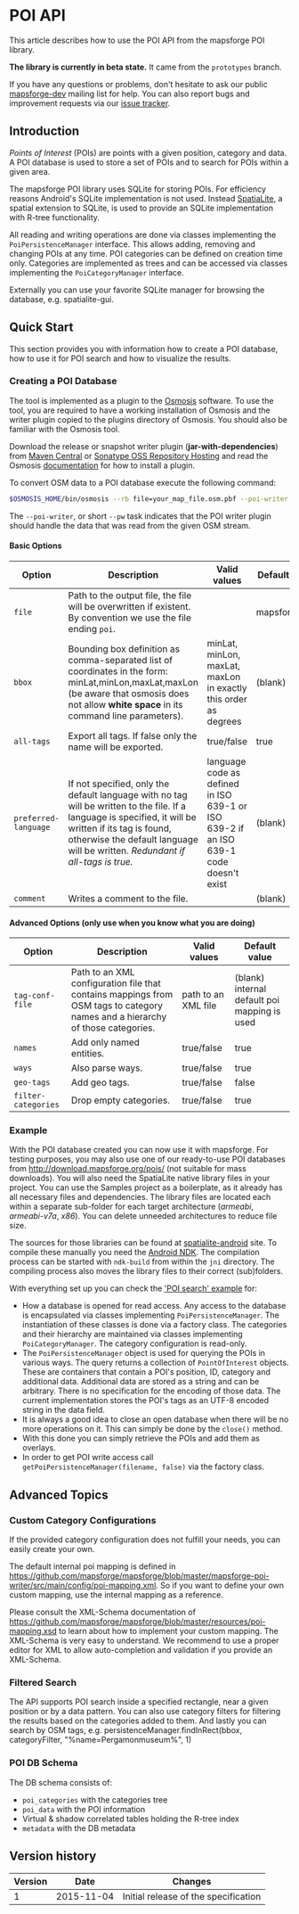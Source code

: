 # POI API

This article describes how to use the POI API from the mapsforge POI library.

**The library is currently in beta state.** It came from the `prototypes` branch.

If you have any questions or problems, don't hesitate to ask our public [mapsforge-dev](https://groups.google.com/group/mapsforge-dev) mailing list for help. You can also report bugs and improvement requests via our [issue tracker](https://github.com/mapsforge/mapsforge/issues).

## Introduction

_Points of Interest_ (POIs) are points with a given position, category and data. A POI database is used to store a set of POIs and to search for POIs within a given area.

The mapsforge POI library uses SQLite for storing POIs. For efficiency reasons Android's SQLite implementation is not used. Instead [SpatiaLite](https://www.gaia-gis.it/fossil/libspatialite/index), a spatial extension to SQLite, is used to provide an SQLite implementation with R-tree functionality.

All reading and writing operations are done via classes implementing the `PoiPersistenceManager` interface. This allows adding, removing and changing POIs at any time. POI categories can be defined on creation time only. Categories are implemented as trees and can be accessed via classes implementing the `PoiCategoryManager` interface.

Externally you can use your favorite SQLite manager for browsing the database, e.g. spatialite-gui.

## Quick Start

This section provides you with information how to create a POI database, how to use it for POI search and how to visualize the results.

### Creating a POI Database

The tool is implemented as a plugin to the [Osmosis](http://wiki.openstreetmap.org/wiki/Osmosis) software. To use the tool, you are required to have a working installation of Osmosis and the writer plugin copied to the plugins directory of Osmosis. You should also be familiar with the Osmosis tool.

Download the release or snapshot writer plugin (**jar-with-dependencies**) from [Maven Central](http://search.maven.org/#search%7Cga%7C1%7Cg%3A%22org.mapsforge%22) or [Sonatype OSS Repository Hosting](https://oss.sonatype.org/content/repositories/snapshots/org/mapsforge/) and read the Osmosis [documentation](http://wiki.openstreetmap.org/wiki/Osmosis/Detailed_Usage#Plugin_Tasks) for how to install a plugin.

To convert OSM data to a POI database execute the following command:

```bash
$OSMOSIS_HOME/bin/osmosis --rb file=your_map_file.osm.pbf --poi-writer file=your_database.poi
```

The `--poi-writer`, or short `--pw` task indicates that the POI writer plugin should handle the data that was read from the given OSM stream.

#### Basic Options

|**Option**|**Description**|**Valid values**|**Default value**|
|----------|---------------|----------------|-----------------|
|`file`|Path to the output file, the file will be overwritten if existent. By convention we use the file ending `poi`.||mapsforge.poi|
|`bbox`|Bounding box definition as comma-separated list of coordinates in the form: minLat,minLon,maxLat,maxLon (be aware that osmosis does not allow **white space** in its command line parameters).|minLat, minLon, maxLat, maxLon in exactly this order as degrees|(blank)|
|`all-tags`|Export all tags. If false only the name will be exported.|true/false|true|
|`preferred-language`|If not specified, only the default language with no tag will be written to the file. If a language is specified, it will be written if its tag is found, otherwise the default language will be written. *Redundant if all-tags is true.*|language code as defined in ISO 639-1 or ISO 639-2 if an ISO 639-1 code doesn't exist|(blank)|
|`comment`|Writes a comment to the file.||(blank)|

#### Advanced Options (only use when you know what you are doing)

|**Option**|**Description**|**Valid values**|**Default value**|
|----------|---------------|----------------|-----------------|
|`tag-conf-file`|Path to an XML configuration file that contains mappings from OSM tags to category names and a hierarchy of those categories.|path to an XML file|(blank) internal default poi mapping is used|
|`names`|Add only named entities.|true/false|true|
|`ways`|Also parse ways.|true/false|true|
|`geo-tags`|Add geo tags.|true/false|false|
|`filter-categories`|Drop empty categories.|true/false|true|

### Example

With the POI database created you can now use it with mapsforge. For testing purposes, you may also use one of our ready-to-use POI databases from http://download.mapsforge.org/pois/ (not suitable for mass downloads). You will also need the SpatiaLite native library files in your project. You can use the Samples project as a boilerplate, as it already has all necessary files and dependencies. The library files are located each within a separate sub-folder for each target architecture (_armeabi_, _armeabi-v7a_, _x86_). You can delete unneeded architectures to reduce file size.

The sources for those libraries can be found at [spatialite-android](https://www.gaia-gis.it/fossil/libspatialite/wiki?name=splite-android) site. To compile these manually you need the [Android NDK](http://developer.android.com/tools/sdk/ndk/index.html). The compilation process can be started with `ndk-build` from within the `jni` directory. The compiling process also moves the library files to their correct (sub)folders.

With everything set up you can check the ['POI search' example](https://github.com/mapsforge/mapsforge/blob/master/mapsforge-samples-android/src/main/java/org/mapsforge/samples/android/PoiSearchViewer.java) for:
- How a database is opened for read access. Any access to the database is encapsulated via classes implementing `PoiPersistenceManager`. The instantiation of these classes is done via a factory class. The categories and their hierarchy are maintained via classes implementing `PoiCategoryManager`. The category configuration is read-only.
- The `PoiPersistenceManager` object is used for querying the POIs in various ways. The query returns a collection of `PointOfInterest` objects. These are containers that contain a POI's position, ID, category and additional data. Additional data are stored as a string and can be arbitrary. There is no specification for the encoding of those data. The current implementation stores the POI's tags as an UTF-8 encoded string in the data field.
- It is always a good idea to close an open database when there will be no more operations on it. This can simply be done by the `close()` method.
- With this done you can simply retrieve the POIs and add them as overlays.
- In order to get POI write access call `getPoiPersistenceManager(filename, false)` via the factory class.

## Advanced Topics

### Custom Category Configurations

If the provided category configuration does not fulfill your needs, you can easily create your own.

The default internal poi mapping is defined in https://github.com/mapsforge/mapsforge/blob/master/mapsforge-poi-writer/src/main/config/poi-mapping.xml. So if you want to define your own custom mapping, use the internal mapping as a reference.

Please consult the XML-Schema documentation of https://github.com/mapsforge/mapsforge/blob/master/resources/poi-mapping.xsd to learn about how to implement your custom mapping. The XML-Schema is very easy to understand. We recommend to use a proper editor for XML to allow auto-completion and validation if you provide an XML-Schema.

### Filtered Search

The API supports POI search inside a specified rectangle, near a given position or by a data pattern.
You can also use category filters for filtering the results based on the categories added to them.
And lastly you can search by OSM tags, e.g. persistenceManager.findInRect(bbox, categoryFilter, "%name=Pergamonmuseum%", 1)

### POI DB Schema

The DB schema consists of:
- `poi_categories` with the categories tree
- `poi_data` with the POI information
- Virtual & shadow correlated tables holding the R-tree index
- `metadata` with the DB metadata

## Version history

|**Version**|**Date**|**Changes**|
|-----------|--------|-----------|
|1|2015-11-04|Initial release of the specification|
